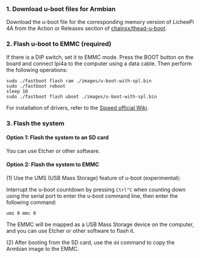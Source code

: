 ### 1. Download u-boot files for Armbian

Download the u-boot file for the corresponding memory version of LicheePi 4A from the Action or Releases section of [chainsx/thead-u-boot](https://github.com/chainsx/thead-u-boot).

### 2. Flash u-boot to EMMC (required)

If there is a DIP switch, set it to EMMC mode. Press the BOOT button on the board and connect lpi4a to the computer using a data cable. Then perform the following operations:

```
sudo ./fastboot flash ram ./images/u-boot-with-spl.bin
sudo ./fastboot reboot
sleep 10
sudo ./fastboot flash uboot ./images/u-boot-with-spl.bin
```

For installation of drivers, refer to the [Sipeed official Wiki](https://wiki.sipeed.com/hardware/zh/lichee/th1520/lpi4a/4_burn_image.html).

### 3. Flash the system

#### Option 1: Flash the system to an SD card

You can use Etcher or other software.

#### Option 2: Flash the system to EMMC

(1) Use the UMS (USB Mass Storage) feature of u-boot (experimental):

Interrupt the u-boot countdown by pressing `Ctrl^C` when counting down using the serial port to enter the u-boot command line, then enter the following command:
```
ums 0 mmc 0
```
The EMMC will be mapped as a USB Mass Storage device on the computer, and you can use Etcher or other software to flash it.

(2) After booting from the SD card, use the `dd` command to copy the Armbian image to the EMMC.
